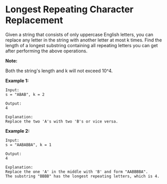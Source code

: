# Longest Repeating Character Replacement

Given a string that consists of only uppercase English letters, you can replace any letter in the string with another letter at most k times. Find the length of a longest substring containing all repeating letters you can get after performing the above operations.

**Note:**

Both the string's length and k will not exceed 10^4.

**Example 1:**

```pseudo
Input:
s = "ABAB", k = 2

Output:
4

Explanation:
Replace the two 'A's with two 'B's or vice versa.
```

**Example 2:**

```pseudo
Input:
s = "AABABBA", k = 1

Output:
4

Explanation:
Replace the one 'A' in the middle with 'B' and form "AABBBBA".
The substring "BBBB" has the longest repeating letters, which is 4.
```
